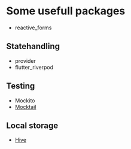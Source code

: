 # Some usefull packages

- reactive_forms

## Statehandling

- provider
- flutter_riverpod

## Testing

- Mockito
- [Mocktail](mocktail.md)

## Local storage

- [Hive](hive.md)